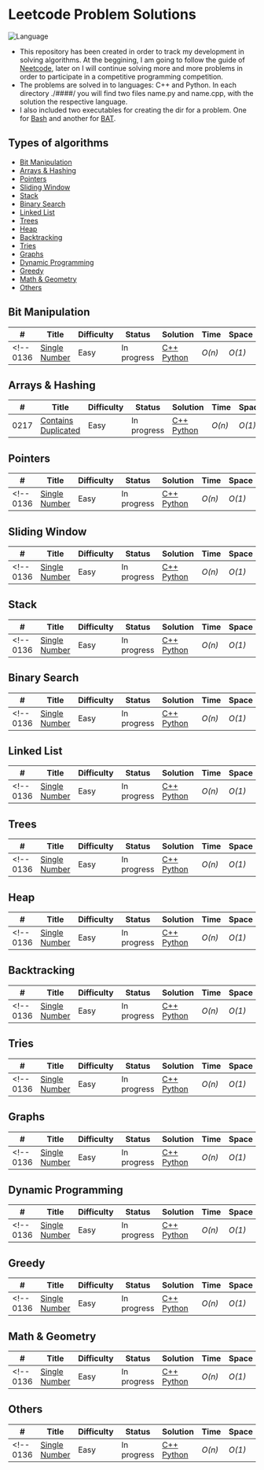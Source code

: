 # Leetcode Problem Solutions

![Language](https://img.shields.io/badge/language-Python%20%2F%20%20C++-red.svg)&nbsp;
<!-- [![License](https://img.shields.io/badge/license-MIT-blue.svg)](./LICENSE.md)&nbsp; -->
* This repository has been created in order to track my development in solving algorithms. At the beggining, I am going to follow the guide of [Neetcode](https://neetcode.io/), later on I will continue solving more and more problems in order to participate in a competitive programming competition.
* The problems are solved in to languages: C++ and Python. In each directory ./####/ you will find two files name.py and name.cpp, with the solution the respective language.
* I also included two executables for creating the dir for a problem. One for [Bash](./createDir.sh) and another for [BAT](./createDir.bat).


## Types of algorithms

* [Bit Manipulation](https://github.com/lmjulvez/leetcode-problem-solutions?tab=readme-ov-file#bit-manipulation)
* [Arrays & Hashing](https://github.com/lmjulvez/leetcode-problem-solutions?tab=readme-ov-file#array--hashing)
* [Pointers](https://github.com/lmjulvez/leetcode-problem-solutions?tab=readme-ov-file#pointers)
* [Sliding Window](https://github.com/lmjulvez/leetcode-problem-solutions?tab=readme-ov-file#sliding-windows)
* [Stack](https://github.com/lmjulvez/leetcode-problem-solutions?tab=readme-ov-file#stack)
* [Binary Search](https://github.com/lmjulvez/leetcode-problem-solutions?tab=readme-ov-file#binary-search)
* [Linked List](https://github.com/lmjulvez/leetcode-problem-solutions?tab=readme-ov-file#linked-list)
* [Trees](https://github.com/lmjulvez/leetcode-problem-solutions?tab=readme-ov-file#trees)
* [Heap](https://github.com/lmjulvez/leetcode-problem-solutions?tab=readme-ov-file#heap)
* [Backtracking](https://github.com/lmjulvez/leetcode-problem-solutions?tab=readme-ov-file#backtracking)
* [Tries](https://github.com/lmjulvez/leetcode-problem-solutions?tab=readme-ov-file#tries)
* [Graphs](https://github.com/lmjulvez/leetcode-problem-solutions?tab=readme-ov-file#graphs)
* [Dynamic Programming](https://github.com/lmjulvez/leetcode-problem-solutions?tab=readme-ov-file#dynamic-programming)
* [Greedy](https://github.com/lmjulvez/leetcode-problem-solutions?tab=readme-ov-file#greedy)
* [Math & Geometry](https://github.com/lmjulvez/leetcode-problem-solutions?tab=readme-ov-file#math--geometry)
* [Others](https://github.com/lmjulvez/leetcode-problem-solutions?tab=readme-ov-file#others)



## Bit Manipulation
|  #  | Title           |  Difficulty     |  Status         |  Solution       | Time            | Space         | Tries         | 
|-----|---------------- | --------------- | --------------- | --------------- | --------------- | ------------- | --------------| 
<!-- 0136 | [Single Number](https://leetcode.com/problems/single-number/) | Easy         | In progress    | [C++](./0136/single-number.cpp) [Python](./0136/single-number.py) | _O(n)_       | _O(1)_     |      -->

## Arrays & Hashing
|  #  | Title           |  Difficulty     |  Status         |  Solution       | Time            | Space         | Tries         | 
|-----|---------------- | --------------- | --------------- | --------------- | --------------- | ------------- | --------------| 
0217 | [Contains Duplicated](https://leetcode.com/problems/contains-duplicate/) | Easy         | In progress    | [C++](./0217/contains_duplicate.cpp) [Python](./0217/contains_duplicate.py) | _O(n)_       | _O(1)_     | 1 |   

## Pointers
|  #  | Title           |  Difficulty     |  Status         |  Solution       | Time            | Space         | Tries         | 
|-----|---------------- | --------------- | --------------- | --------------- | --------------- | ------------- | --------------| 
<!-- 0136 | [Single Number](https://leetcode.com/problems/single-number/) | Easy         | In progress    | [C++](./0136/single-number.cpp) [Python](./0136/single-number.py) | _O(n)_       | _O(1)_     |     -->

## Sliding Window
|  #  | Title           |  Difficulty     |  Status         |  Solution       | Time            | Space         | Tries         | 
|-----|---------------- | --------------- | --------------- | --------------- | --------------- | ------------- | --------------| 
<!-- 0136 | [Single Number](https://leetcode.com/problems/single-number/) | Easy         | In progress    | [C++](./0136/single-number.cpp) [Python](./0136/single-number.py) | _O(n)_       | _O(1)_     |     -->

## Stack
|  #  | Title           |  Difficulty     |  Status         |  Solution       | Time            | Space         | Tries         | 
|-----|---------------- | --------------- | --------------- | --------------- | --------------- | ------------- | --------------| 
<!-- 0136 | [Single Number](https://leetcode.com/problems/single-number/) | Easy         | In progress    | [C++](./0136/single-number.cpp) [Python](./0136/single-number.py) | _O(n)_       | _O(1)_     |     -->

## Binary Search
|  #  | Title           |  Difficulty     |  Status         |  Solution       | Time            | Space         | Tries         | 
|-----|---------------- | --------------- | --------------- | --------------- | --------------- | ------------- | --------------| 
<!-- 0136 | [Single Number](https://leetcode.com/problems/single-number/) | Easy         | In progress    | [C++](./0136/single-number.cpp) [Python](./0136/single-number.py) | _O(n)_       | _O(1)_     |     -->

## Linked List
|  #  | Title           |  Difficulty     |  Status         |  Solution       | Time            | Space         | Tries         | 
|-----|---------------- | --------------- | --------------- | --------------- | --------------- | ------------- | --------------| 
<!-- 0136 | [Single Number](https://leetcode.com/problems/single-number/) | Easy         | In progress    | [C++](./0136/single-number.cpp) [Python](./0136/single-number.py) | _O(n)_       | _O(1)_     |     -->

## Trees
|  #  | Title           |  Difficulty     |  Status         |  Solution       | Time            | Space         | Tries         | 
|-----|---------------- | --------------- | --------------- | --------------- | --------------- | ------------- | --------------| 
<!-- 0136 | [Single Number](https://leetcode.com/problems/single-number/) | Easy         | In progress    | [C++](./0136/single-number.cpp) [Python](./0136/single-number.py) | _O(n)_       | _O(1)_     |     -->

## Heap
|  #  | Title           |  Difficulty     |  Status         |  Solution       | Time            | Space         | Tries         | 
|-----|---------------- | --------------- | --------------- | --------------- | --------------- | ------------- | --------------| 
<!-- 0136 | [Single Number](https://leetcode.com/problems/single-number/) | Easy         | In progress    | [C++](./0136/single-number.cpp) [Python](./0136/single-number.py) | _O(n)_       | _O(1)_     |     -->

## Backtracking
|  #  | Title           |  Difficulty     |  Status         |  Solution       | Time            | Space         | Tries         | 
|-----|---------------- | --------------- | --------------- | --------------- | --------------- | ------------- | --------------| 
<!-- 0136 | [Single Number](https://leetcode.com/problems/single-number/) | Easy         | In progress    | [C++](./0136/single-number.cpp) [Python](./0136/single-number.py) | _O(n)_       | _O(1)_     |     -->

## Tries
|  #  | Title           |  Difficulty     |  Status         |  Solution       | Time            | Space         | Tries         | 
|-----|---------------- | --------------- | --------------- | --------------- | --------------- | ------------- | --------------| 
<!-- 0136 | [Single Number](https://leetcode.com/problems/single-number/) | Easy         | In progress    | [C++](./0136/single-number.cpp) [Python](./0136/single-number.py) | _O(n)_       | _O(1)_     |     -->

## Graphs
|  #  | Title           |  Difficulty     |  Status         |  Solution       | Time            | Space         | Tries         | 
|-----|---------------- | --------------- | --------------- | --------------- | --------------- | ------------- | --------------| 
<!-- 0136 | [Single Number](https://leetcode.com/problems/single-number/) | Easy         | In progress    | [C++](./0136/single-number.cpp) [Python](./0136/single-number.py) | _O(n)_       | _O(1)_     |     -->

## Dynamic Programming
|  #  | Title           |  Difficulty     |  Status         |  Solution       | Time            | Space         | Tries         | 
|-----|---------------- | --------------- | --------------- | --------------- | --------------- | ------------- | --------------| 
<!-- 0136 | [Single Number](https://leetcode.com/problems/single-number/) | Easy         | In progress    | [C++](./0136/single-number.cpp) [Python](./0136/single-number.py) | _O(n)_       | _O(1)_     |     -->

## Greedy
|  #  | Title           |  Difficulty     |  Status         |  Solution       | Time            | Space         | Tries         | 
|-----|---------------- | --------------- | --------------- | --------------- | --------------- | ------------- | --------------| 
<!-- 0136 | [Single Number](https://leetcode.com/problems/single-number/) | Easy         | In progress    | [C++](./0136/single-number.cpp) [Python](./0136/single-number.py) | _O(n)_       | _O(1)_     |     -->

## Math & Geometry
|  #  | Title           |  Difficulty     |  Status         |  Solution       | Time            | Space         | Tries         | 
|-----|---------------- | --------------- | --------------- | --------------- | --------------- | ------------- | --------------| 
<!-- 0136 | [Single Number](https://leetcode.com/problems/single-number/) | Easy         | In progress    | [C++](./0136/single-number.cpp) [Python](./0136/single-number.py) | _O(n)_       | _O(1)_     |     -->

## Others
|  #  | Title           |  Difficulty     |  Status         |  Solution       | Time            | Space         | Tries         | 
|-----|---------------- | --------------- | --------------- | --------------- | --------------- | ------------- | --------------| 
<!-- 0136 | [Single Number](https://leetcode.com/problems/single-number/) | Easy         | In progress    | [C++](./0136/single-number.cpp) [Python](./0136/single-number.py) | _O(n)_       | _O(1)_     |     -->

